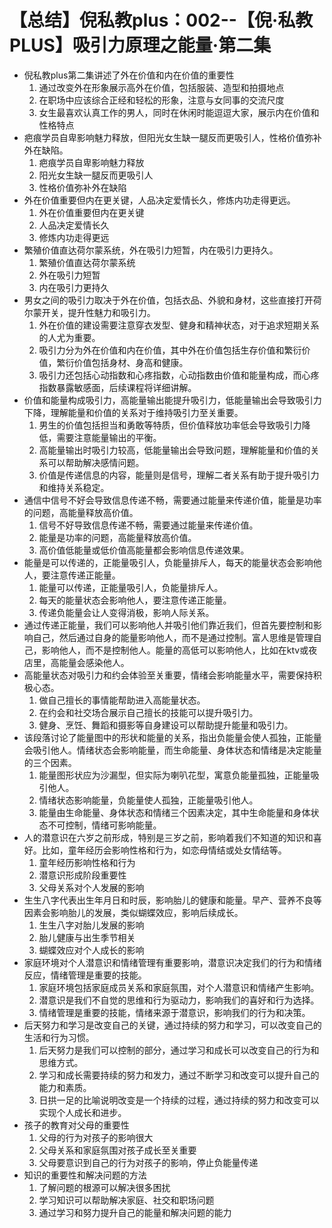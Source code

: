 # 【总结】倪私教plus：002--【倪·私教PLUS】吸引力原理之能量·第二集

-   倪私教plus第二集讲述了外在价值和内在价值的重要性
    1.  通过改变外在形象展示高外在价值，包括服装、造型和拍摄地点
    2.  在职场中应该综合正经和轻松的形象，注意与女同事的交流尺度
    3.  女生最喜欢认真工作的男人，同时在休闲时能逗逗大家，展示内在价值和性格特点
-   疤痕学员自卑影响魅力释放，但阳光女生缺一腿反而更吸引人，性格价值弥补外在缺陷。
    1.  疤痕学员自卑影响魅力释放
    2.  阳光女生缺一腿反而更吸引人
    3.  性格价值弥补外在缺陷
-   外在价值重要但内在更关键，人品决定爱情长久，修炼内功走得更远。
    1.  外在价值重要但内在更关键
    2.  人品决定爱情长久
    3.  修炼内功走得更远
-   繁殖价值直达荷尔蒙系统，外在吸引力短暂，内在吸引力更持久。
    1.  繁殖价值直达荷尔蒙系统
    2.  外在吸引力短暂
    3.  内在吸引力更持久
-   男女之间的吸引力取决于外在价值，包括衣品、外貌和身材，这些直接打开荷尔蒙开关，提升性魅力和吸引力。
    1.  外在价值的建设需要注意穿衣发型、健身和精神状态，对于追求短期关系的人尤为重要。
    2.  吸引力分为外在价值和内在价值，其中外在价值包括生存价值和繁衍价值，繁衍价值包括身材、身高和健康。
    3.  吸引力还包括心动指数和心疼指数，心动指数由价值和能量构成，而心疼指数暴露敏感面，后续课程将详细讲解。
-   价值和能量构成吸引力，高能量输出能提升吸引力，低能量输出会导致吸引力下降，理解能量和价值的关系对于维持吸引力至关重要。
    1.  男生的价值包括担当和勇敢等特质，但价值释放功率低会导致吸引力降低，需要注意能量输出的平衡。
    2.  高能量输出时吸引力较高，低能量输出会导致问题，理解能量和价值的关系可以帮助解决感情问题。
    3.  价值是传递信息的内容，能量则是信号，理解二者关系有助于提升吸引力和维持关系稳定。
-   通信中信号不好会导致信息传递不畅，需要通过能量来传递价值，能量是功率的问题，高能量释放高价值。 
    1.  信号不好导致信息传递不畅，需要通过能量来传递价值。
    2.  能量是功率的问题，高能量释放高价值。
    3.  高价值低能量或低价值高能量都会影响信息传递效果。
-   能量是可以传递的，正能量吸引人，负能量排斥人，每天的能量状态会影响他人，要注意传递正能量。
    1.  能量可以传递，正能量吸引人，负能量排斥人。
    2.  每天的能量状态会影响他人，要注意传递正能量。
    3.  传递负能量会让人变得消极，影响人际关系。
-   通过传递正能量，我们可以影响他人并吸引他们靠近我们，但首先要控制和影响自己，然后通过自身的能量影响他人，而不是通过控制。富人思维是管理自己，影响他人，而不是控制他人。能量的高低可以影响他人，比如在ktv或夜店里，高能量会感染他人。
-   高能量状态对吸引力和约会体验至关重要，情绪会影响能量水平，需要保持积极心态。
    1.  做自己擅长的事情能帮助进入高能量状态。
    2.  在约会和社交场合展示自己擅长的技能可以提升吸引力。
    3.  健身、烹饪、舞蹈和摄影等自身建设可以帮助提升能量和吸引力。
-   该段落讨论了能量图中的形状和能量的关系，指出负能量会使人孤独，正能量会吸引他人。情绪状态会影响能量，而生命能量、身体状态和情绪是决定能量的三个因素。
    1.  能量图形状应为沙漏型，但实际为喇叭花型，寓意负能量孤独，正能量吸引他人。
    2.  情绪状态影响能量，负能量使人孤独，正能量吸引他人。
    3.  能量由生命能量、身体状态和情绪三个因素决定，其中生命能量和身体状态不可控制，情绪可影响能量。
-   人的潜意识在六岁之前形成，特别是三岁之前，影响着我们不知道的知识和喜好。比如，童年经历会影响性格和行为，如恋母情结或处女情结等。
    1.  童年经历影响性格和行为
    2.  潜意识形成阶段重要性
    3.  父母关系对个人发展的影响
-   生生八字代表出生年月日和时辰，影响胎儿的健康和能量。早产、营养不良等因素会影响胎儿的发展，类似蝴蝶效应，影响后续成长。
    1.  生生八字对胎儿发展的影响
    2.  胎儿健康与出生季节相关
    3.  蝴蝶效应对个人成长的影响
-   家庭环境对个人潜意识和情绪管理有重要影响，潜意识决定我们的行为和情绪反应，情绪管理是重要的技能。
    1.  家庭环境包括家庭成员关系和家庭氛围，对个人潜意识和情绪产生影响。
    2.  潜意识是我们不自觉的思维和行为驱动力，影响我们的喜好和行为选择。
    3.  情绪管理是重要的技能，情绪来源于潜意识，影响我们的行为和决策。
-   后天努力和学习是改变自己的关键，通过持续的努力和学习，可以改变自己的生活和行为习惯。
    1.  后天努力是我们可以控制的部分，通过学习和成长可以改变自己的行为和思维方式。
    2.  学习和成长需要持续的努力和发力，通过不断学习和改变可以提升自己的能力和素质。
    3.  日拱一足的比喻说明改变是一个持续的过程，通过持续的努力和改变可以实现个人成长和进步。
-   孩子的教育对父母的重要性
    1.  父母的行为对孩子的影响很大
    2.  父母关系和家庭氛围对孩子成长至关重要
    3.  父母要意识到自己的行为对孩子的影响，停止负能量传递
-   知识的重要性和解决问题的方法
    1.  了解问题的根源可以解决很多困扰
    2.  学习知识可以帮助解决家庭、社交和职场问题
    3.  通过学习和努力提升自己的能量和解决问题的能力